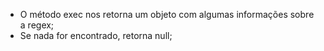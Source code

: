 * O método exec nos retorna um objeto com algumas informações sobre a regex;
* Se nada for encontrado, retorna null;
